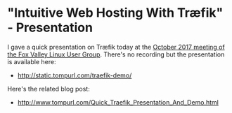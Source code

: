 # "Intuitive Web Hosting With Træfik" - Presentation

I gave a quick presentation on Træfik today at
the
[October 2017 meeting of the Fox Valley Linux User Group](https://www.meetup.com/FoxValleyLUG/events/244053775/). There's
no recording but the presentation is available here:

- http://static.tompurl.com/traefik-demo/

Here's the related blog post:

- http://www.tompurl.com/Quick_Traefik_Presentation_And_Demo.html
